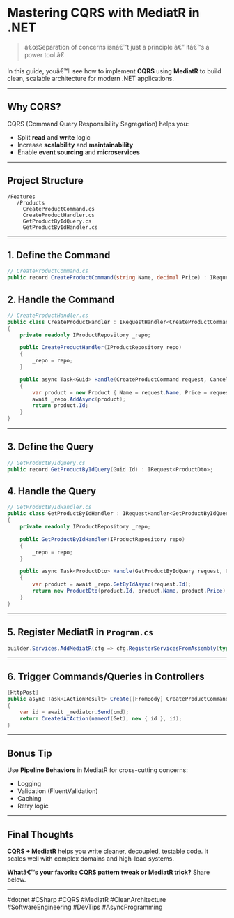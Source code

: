 
# Mastering CQRS with MediatR in .NET

> â€œSeparation of concerns isnâ€™t just a principle â€” itâ€™s a power tool.â€

In this guide, youâ€™ll see how to implement **CQRS** using **MediatR** to build clean, scalable architecture for modern .NET applications.

---

## Why CQRS?

CQRS (Command Query Responsibility Segregation) helps you:
- Split **read** and **write** logic
- Increase **scalability** and **maintainability**
- Enable **event sourcing** and **microservices**

---

## Project Structure

```
/Features
   /Products
     CreateProductCommand.cs
     CreateProductHandler.cs
     GetProductByIdQuery.cs
     GetProductByIdHandler.cs
```

---

## 1. Define the Command

```csharp
// CreateProductCommand.cs
public record CreateProductCommand(string Name, decimal Price) : IRequest<Guid>;
```

## 2. Handle the Command

```csharp
// CreateProductHandler.cs
public class CreateProductHandler : IRequestHandler<CreateProductCommand, Guid>
{
    private readonly IProductRepository _repo;

    public CreateProductHandler(IProductRepository repo)
    {
        _repo = repo;
    }

    public async Task<Guid> Handle(CreateProductCommand request, CancellationToken cancellationToken)
    {
        var product = new Product { Name = request.Name, Price = request.Price };
        await _repo.AddAsync(product);
        return product.Id;
    }
}
```

---

## 3. Define the Query

```csharp
// GetProductByIdQuery.cs
public record GetProductByIdQuery(Guid Id) : IRequest<ProductDto>;
```

## 4. Handle the Query

```csharp
// GetProductByIdHandler.cs
public class GetProductByIdHandler : IRequestHandler<GetProductByIdQuery, ProductDto>
{
    private readonly IProductRepository _repo;

    public GetProductByIdHandler(IProductRepository repo)
    {
        _repo = repo;
    }

    public async Task<ProductDto> Handle(GetProductByIdQuery request, CancellationToken cancellationToken)
    {
        var product = await _repo.GetByIdAsync(request.Id);
        return new ProductDto(product.Id, product.Name, product.Price);
    }
}
```

---

## 5. Register MediatR in `Program.cs`

```csharp
builder.Services.AddMediatR(cfg => cfg.RegisterServicesFromAssembly(typeof(Program).Assembly));
```

---

## 6. Trigger Commands/Queries in Controllers

```csharp
[HttpPost]
public async Task<IActionResult> Create([FromBody] CreateProductCommand cmd)
{
    var id = await _mediator.Send(cmd);
    return CreatedAtAction(nameof(Get), new { id }, id);
}
```

---

## Bonus Tip

Use **Pipeline Behaviors** in MediatR for cross-cutting concerns:
- Logging
- Validation (FluentValidation)
- Caching
- Retry logic

---

## Final Thoughts

**CQRS + MediatR** helps you write cleaner, decoupled, testable code. It scales well with complex domains and high-load systems.

**Whatâ€™s your favorite CQRS pattern tweak or MediatR trick?** Share below.

---

#dotnet #CSharp #CQRS #MediatR #CleanArchitecture #SoftwareEngineering #DevTips #AsyncProgramming